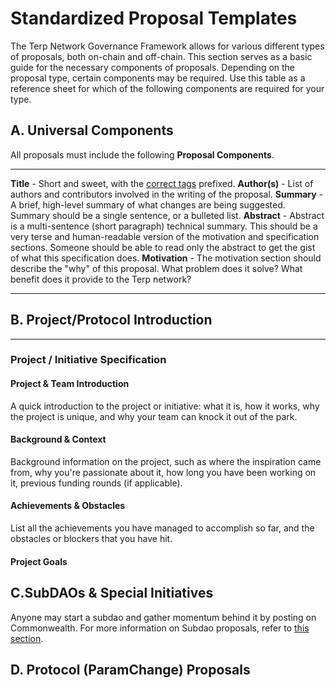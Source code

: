 # Standardized Proposal Templates
The Terp Network Governance Framework allows for various different types of proposals, both on-chain and off-chain. This section serves as a basic guide for the necessary components of proposals. Depending on the proposal type, certain components may be required. Use this table as a reference sheet for which of the following components are required for your type. 

## A. Universal Components
All proposals must include the following **Proposal Components**. 
___
**Title** - Short and sweet, with the [correct tags](/governance/proposals/definitions#proposal-phase--identification-tags) prefixed.
**Author(s)** - List of authors and contributors involved in the writing of the proposal.
**Summary** - A brief, high-level summary of what changes are being suggested. Summary should be a single sentence, or a bulleted list.
**Abstract** - Abstract is a multi-sentence (short paragraph) technical summary. This should be a very terse and human-readable version of the motivation and specification sections. Someone should be able to read only the abstract to get the gist of what this specification does.
**Motivation** - The motivation section should describe the "why" of this proposal. What problem does it solve? What benefit does it provide to the Terp network?
___
## B. Project/Protocol Introduction
___
### Project / Initiative Specification 

#### Project & Team Introduction
A quick introduction to the project or initiative: what it is, how it works, why the project is unique, and why your team can knock it out of the park.

#### Background & Context
Background information on the project, such as where the inspiration came from, why you're passionate about it, how long you have been working on it, previous funding rounds (if applicable). 

#### Achievements & Obstacles
List all the achievements you have managed to accomplish so far, and the obstacles or blockers that you have hit.
#### Project Goals 


## C.SubDAOs & Special Initiatives
Anyone may start a subdao and gather momentum behind it by posting on Commonwealth. For more information on Subdao proposals, refer to [this section](/governance/proposals/definitions#subdao--special-initiatives).

## D. Protocol (ParamChange) Proposals
